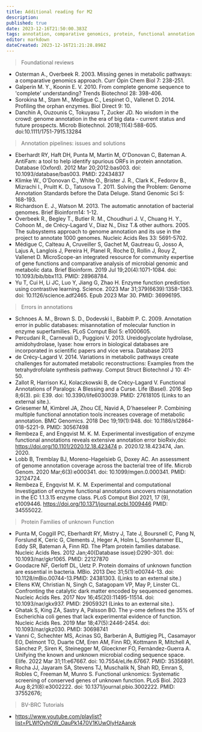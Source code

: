 ```yaml
---
title: Additional reading for M2 
description: 
published: true
date: 2023-12-16T21:50:00.383Z
tags: annotation, comparative genomics, protein, functional annotation
editor: markdown
dateCreated: 2023-12-16T21:21:28.898Z
---
```



> Foundational reviews

- Osterman A., Overbeek R. 2003. Missing genes in metabolic pathways: a comparative genomics approach. Curr Opin Chem Biol 7: 238-251.
- Galperin M. Y., Koonin E. V. 2010. From complete genome sequence to 'complete' understanding? Trends Biotechnol 28: 398-406.
- Sorokina M., Stam M., Medigue C., Lespinet O., Vallenet D. 2014. Profiling the orphan enzymes. Biol Direct 9: 10. 
- Danchin A, Ouzounis C, Tokuyasu T, Zucker JD. No wisdom in the crowd: genome annotation in the era of big data - current status and future prospects. Microb Biotechnol. 2018;11(4):588-605. doi:10.1111/1751-7915.13284

>Annotation pipelines: issues and solutions

- Eberhardt RY, Haft DH, Punta M, Martin M, O'Donovan C, Bateman A. AntiFam: a tool to help identify spurious ORFs in protein annotation. Database (Oxford). 2012 Mar 20;2012:bas003. doi: 10.1093/database/bas003.   PMID: 22434837 
- Klimke W., O'Donovan C., White O., Brister J. R., Clark K., Fedorov B., Mizrachi I., Pruitt K. D., Tatusova T. 2011. Solving the Problem: Genome Annotation Standards before the Data Deluge. Stand Genomic Sci 5: 168-193.
- Richardson E. J., Watson M. 2013. The automatic annotation of bacterial genomes. Brief Bioinform14: 1-12.
- Overbeek R., Begley T., Butler R. M., Choudhuri J. V., Chuang H. Y., Cohoon M., de Crécy-Lagard V., Diaz N., Disz T.& other authors. 2005. The subsystems approach to genome annotation and its use in the project to annotate 1000 genomes. Nucleic Acids Res 33: 5691-5702.
- Médigue C, Calteau A, Cruveiller S, Gachet M, Gautreau G, Josso A, Lajus A, Langlois J, Pereira H, Planel R, Roche D, Rollin J, Rouy Z, Vallenet D. MicroScope-an integrated resource for community expertise of gene functions and comparative analysis of microbial genomic and metabolic data. Brief Bioinform. 2019 Jul 19;20(4):1071-1084. doi: 10.1093/bib/bbx113.  PMID: 28968784.
- Yu T, Cui H, Li JC, Luo Y, Jiang G, Zhao H. Enzyme function prediction using contrastive learning. Science. 2023 Mar 31;379(6639):1358-1363. doi: 10.1126/science.adf2465. Epub 2023 Mar 30. PMID: 36996195.

> Errors in annotations

- Schnoes A. M., Brown S. D., Dodevski I., Babbitt P. C. 2009. Annotation error in public databases: misannotation of molecular function in enzyme superfamilies. PLoS Comput Biol 5: e1000605.
- Percudani R., Carnevali D., Puggioni V. 2013. Ureidoglycolate hydrolase, amidohydrolase, lyase: how errors in biological databases are incorporated in scientific papers and vice versa. Database 2013
- de Crécy-Lagard V. 2014. Variations in metabolic pathways create challenges for automated metabolic reconstructions: Examples from the tetrahydrofolate synthesis pathway. Comput Struct Biotechnol J 10: 41-50.
- Zallot R, Harrison KJ, Kolaczkowski B, de Crécy-Lagard V. Functional Annotations of Paralogs: A Blessing and a Curse. Life (Basel). 2016 Sep 8;6(3). pii: E39. doi: 10.3390/life6030039.  PMID: 27618105 (Links to an external site.).
- Griesemer M, Kimbrel JA, Zhou CE, Navid A, D'haeseleer P. Combining multiple functional annotation tools increases coverage of metabolic annotation. BMC Genomics. 2018 Dec 19;19(1):948. doi: 10.1186/s12864-018-5221-9. PMID: 30567498 
- Rembeza E, and Engqvist M. K. M. Experimental investigation of enzyme functional annotations reveals extensive annotation error bioRxiv,doi: https://doi.org/10.1101/2020.12.18.423474  p. 2020.12.18.423474, Jan. 2020.
- Lobb B, Tremblay BJ, Moreno-Hagelsieb G, Doxey AC. An assessment of genome annotation coverage across the bacterial tree of life. Microb Genom. 2020 Mar;6(3):e000341. doi: 10.1099/mgen.0.000341. PMID: 32124724.
- Rembeza E, Engqvist M. K. M. Experimental and computational Investigation of enzyme functional annotations uncovers misannotation in the EC 1.1.3.15 enzyme class. PLoS Comput Biol 2021, 17 (9), e1009446. https://doi.org/10.1371/journal.pcbi.1009446 PMID: 34555022.


> Protein Families of unknown Function

- Punta M, Coggill PC, Eberhardt RY, Mistry J, Tate J, Boursnell C, Pang N, Forslund K, Ceric G, Clements J, Heger A, Holm L, Sonnhammer EL, Eddy SR, Bateman A, Finn RD. The Pfam protein families database. Nucleic Acids Res. 2012 Jan;40(Database issue):D290-301. doi: 10.1093/nar/gkr1065.  PMID: 22127870 
- Goodacre NF, Gerloff DL, Uetz P. Protein domains of unknown function are essential in bacteria. MBio. 2013 Dec 31;5(1):e00744-13. doi: 10.1128/mBio.00744-13.PMID: 24381303. (Links to an external site.)
- Ellens KW, Christian N, Singh C, Satagopam VP, May P, Linster CL. Confronting the catalytic dark matter encoded by sequenced genomes. Nucleic Acids Res. 2017 Nov 16;45(20):11495-11514. doi: 10.1093/nar/gkx937.  PMID: 29059321 (Links to an external site.).
- Ghatak S, King ZA, Sastry A, Palsson BO. The y-ome defines the 35% of Escherichia coli genes that lack experimental evidence of function. Nucleic Acids Res. 2019 Mar 18;47(5):2446-2454. doi: 10.1093/nar/gkz030. PMID: 30698741  
- Vanni C, Schechter MS, Acinas SG, Barberán A, Buttigieg PL, Casamayor EO, Delmont TO, Duarte CM, Eren AM, Finn RD, Kottmann R, Mitchell A, Sánchez P, Siren K, Steinegger M, Gloeckner FO, Fernàndez-Guerra A. Unifying the known and unknown microbial coding sequence space. Elife. 2022 Mar 31;11:e67667. doi: 10.7554/eLife.67667. PMID: 35356891.
- Rocha JJ, Jayaram SA, Stevens TJ, Muschalik N, Shah RD, Emran S, Robles C, Freeman M, Munro S. Functional unknomics: Systematic screening of conserved genes of unknown function. PLoS Biol. 2023 Aug 8;21(8):e3002222. doi: 10.1371/journal.pbio.3002222. PMID: 37552676; 



> BV-BRC Tutorials

- https://www.youtube.com/playlist?list=PLWfOyhOW_OauPk1470V1KUwOlyHzAarok